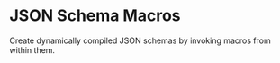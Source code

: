# JSON Schema Macros

Create dynamically compiled JSON schemas by invoking macros from within them.
